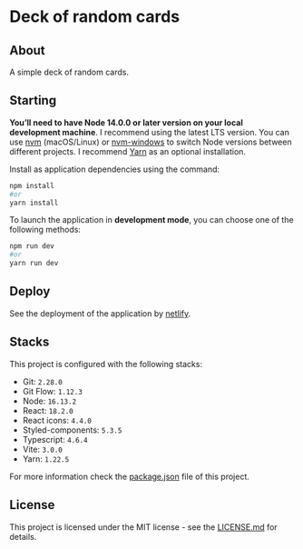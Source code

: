 # Deck of random cards

## About

A simple deck of random cards.

## Starting

**You’ll need to have Node 14.0.0 or later version on your local development machine**. I recommend using the latest LTS version. You can use [nvm](https://github.com/creationix/nvm#installation) (macOS/Linux) or [nvm-windows](https://github.com/coreybutler/nvm-windows#node-version-manager-nvm-for-windows) to switch Node versions between different projects. I recommend [Yarn](https://classic.yarnpkg.com/en/) as an optional installation.

Install as application dependencies using the command:

```bash
npm install
#or
yarn install
```

To launch the application in **development mode**, you can choose one of the following methods:

```sh
npm run dev
#or
yarn run dev
```

## Deploy

See the deployment of the application by [netlify](https://62dea41637f013293e6b511c--eclectic-trifle-24eaa0.netlify.app/).

## Stacks

This project is configured with the following stacks:

- Git: `2.28.0`
- Git Flow: `1.12.3`
- Node: `16.13.2`
- React: `18.2.0`
- React icons: `4.4.0`
- Styled-components: `5.3.5`
- Typescript: `4.6.4`
- Vite: `3.0.0`
- Yarn: `1.22.5`

For more information check the [package.json](package.json) file of this project.

## License

This project is licensed under the MIT license - see the [LICENSE.md](LICENSE.md) for details.
